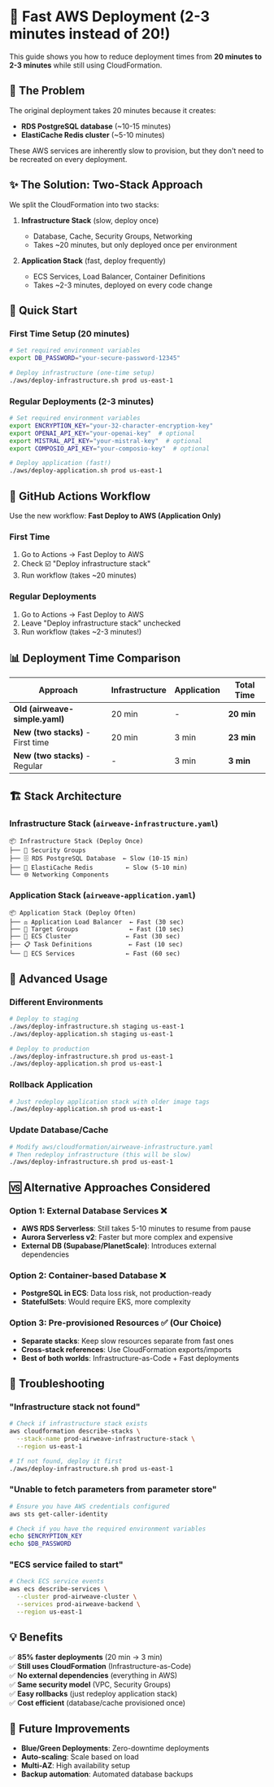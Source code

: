 # 🚀 Fast AWS Deployment (2-3 minutes instead of 20!)

This guide shows you how to reduce deployment times from **20 minutes to 2-3 minutes** while still using CloudFormation.

## 🧠 The Problem

The original deployment takes 20 minutes because it creates:
- **RDS PostgreSQL database** (~10-15 minutes)
- **ElastiCache Redis cluster** (~5-10 minutes)

These AWS services are inherently slow to provision, but they don't need to be recreated on every deployment.

## ✨ The Solution: Two-Stack Approach

We split the CloudFormation into two stacks:

1. **Infrastructure Stack** (slow, deploy once)
   - Database, Cache, Security Groups, Networking
   - Takes ~20 minutes, but only deployed once per environment

2. **Application Stack** (fast, deploy frequently) 
   - ECS Services, Load Balancer, Container Definitions
   - Takes ~2-3 minutes, deployed on every code change

## 🎯 Quick Start

### First Time Setup (20 minutes)

```bash
# Set required environment variables
export DB_PASSWORD="your-secure-password-12345"

# Deploy infrastructure (one-time setup)
./aws/deploy-infrastructure.sh prod us-east-1
```

### Regular Deployments (2-3 minutes)

```bash
# Set required environment variables
export ENCRYPTION_KEY="your-32-character-encryption-key"
export OPENAI_API_KEY="your-openai-key"  # optional
export MISTRAL_API_KEY="your-mistral-key"  # optional
export COMPOSIO_API_KEY="your-composio-key"  # optional

# Deploy application (fast!)
./aws/deploy-application.sh prod us-east-1
```

## 🔄 GitHub Actions Workflow

Use the new workflow: **Fast Deploy to AWS (Application Only)**

### First Time
1. Go to Actions → Fast Deploy to AWS
2. Check ☑️ "Deploy infrastructure stack" 
3. Run workflow (takes ~20 minutes)

### Regular Deployments  
1. Go to Actions → Fast Deploy to AWS
2. Leave "Deploy infrastructure stack" unchecked
3. Run workflow (takes ~2-3 minutes!)

## 📊 Deployment Time Comparison

| Approach | Infrastructure | Application | Total Time |
|----------|----------------|-------------|------------|
| **Old (airweave-simple.yaml)** | 20 min | - | **20 min** |
| **New (two stacks)** - First time | 20 min | 3 min | **23 min** |
| **New (two stacks)** - Regular | - | 3 min | **3 min** |

## 🏗️ Stack Architecture

### Infrastructure Stack (`airweave-infrastructure.yaml`)
```
📦 Infrastructure Stack (Deploy Once)
├── 🔐 Security Groups
├── 🗄️ RDS PostgreSQL Database  ← Slow (10-15 min)
├── 🚀 ElastiCache Redis         ← Slow (5-10 min)
└── 🌐 Networking Components
```

### Application Stack (`airweave-application.yaml`)
```
📦 Application Stack (Deploy Often)
├── ⚖️ Application Load Balancer  ← Fast (30 sec)
├── 🎯 Target Groups              ← Fast (10 sec)
├── 🚢 ECS Cluster               ← Fast (30 sec)
├── 📋 Task Definitions          ← Fast (10 sec)
└── 🔄 ECS Services              ← Fast (60 sec)
```

## 🔧 Advanced Usage

### Different Environments

```bash
# Deploy to staging
./aws/deploy-infrastructure.sh staging us-east-1
./aws/deploy-application.sh staging us-east-1

# Deploy to production
./aws/deploy-infrastructure.sh prod us-east-1
./aws/deploy-application.sh prod us-east-1
```

### Rollback Application

```bash
# Just redeploy application stack with older image tags
./aws/deploy-application.sh prod us-east-1
```

### Update Database/Cache

```bash
# Modify aws/cloudformation/airweave-infrastructure.yaml
# Then redeploy infrastructure (this will be slow)
./aws/deploy-infrastructure.sh prod us-east-1
```

## 🆚 Alternative Approaches Considered

### Option 1: External Database Services ❌
- **AWS RDS Serverless**: Still takes 5-10 minutes to resume from pause
- **Aurora Serverless v2**: Faster but more complex and expensive
- **External DB (Supabase/PlanetScale)**: Introduces external dependencies

### Option 2: Container-based Database ❌
- **PostgreSQL in ECS**: Data loss risk, not production-ready
- **StatefulSets**: Would require EKS, more complexity

### Option 3: Pre-provisioned Resources ✅ (Our Choice)
- **Separate stacks**: Keep slow resources separate from fast ones
- **Cross-stack references**: Use CloudFormation exports/imports
- **Best of both worlds**: Infrastructure-as-Code + Fast deployments

## 🐛 Troubleshooting

### "Infrastructure stack not found"
```bash
# Check if infrastructure stack exists
aws cloudformation describe-stacks \
  --stack-name prod-airweave-infrastructure-stack \
  --region us-east-1

# If not found, deploy it first
./aws/deploy-infrastructure.sh prod us-east-1
```

### "Unable to fetch parameters from parameter store"
```bash
# Ensure you have AWS credentials configured
aws sts get-caller-identity

# Check if you have the required environment variables
echo $ENCRYPTION_KEY
echo $DB_PASSWORD
```

### "ECS service failed to start"
```bash
# Check ECS service events
aws ecs describe-services \
  --cluster prod-airweave-cluster \
  --services prod-airweave-backend \
  --region us-east-1
```

## 💡 Benefits

✅ **85% faster deployments** (20 min → 3 min)  
✅ **Still uses CloudFormation** (Infrastructure-as-Code)  
✅ **No external dependencies** (everything in AWS)  
✅ **Same security model** (VPC, Security Groups)  
✅ **Easy rollbacks** (just redeploy application stack)  
✅ **Cost efficient** (database/cache provisioned once)  

## 🔮 Future Improvements

- **Blue/Green Deployments**: Zero-downtime deployments
- **Auto-scaling**: Scale based on load
- **Multi-AZ**: High availability setup
- **Backup automation**: Automated database backups 